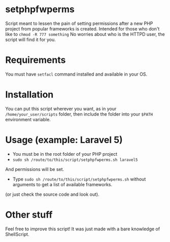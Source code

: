 # setphpfwperms
Script meant to lessen the pain of setting permissions after a new PHP project from popular frameworks is created. 
Intended for those who don't like to `chmod -R 777 something`
No worries about who is the HTTPD user, the script will find it for you.

# Requirements
You must have `setfacl` command installed and available in your OS.

# Installation
You can put this script wherever you want, as in your `/home/your_user/scripts` folder, then include the folder into your `$PATH` environment variable.

# Usage (example: Laravel 5)
 * You must be in the root folder of your PHP project
 * `sudo sh /route/to/this/script/setphpfwperms.sh laravel5`

And permissions will be set.

 * Type `sudo sh /route/to/this/script/setphpfwperms.sh` without arguments to get a list of available frameworks.
 
(or just check the source code and look out).

# Other stuff

Feel free to improve this script! It was just made with a bare knowledge of ShellScript.
